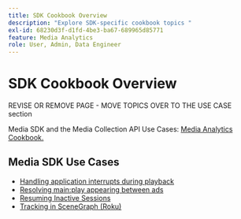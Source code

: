 ```yaml
---
title: SDK Cookbook Overview
description: "Explore SDK-specific cookbook topics "
exl-id: 68230d3f-d1fd-4be3-ba67-689965d85771
feature: Media Analytics
role: User, Admin, Data Engineer
---
```

# SDK Cookbook Overview


REVISE OR REMOVE PAGE - MOVE TOPICS OVER TO THE USE CASE section

Media SDK and the Media Collection API Use Cases: [Media Analytics Cookbook.](/help/use-cases/media-analytics-cookbook/media-analytics-cookbook.md)

## Media SDK Use Cases



* [Handling application interrupts during playback](/help/use-cases/cookbook/app-interrupts.md)
* [Resolving main:play appearing between ads](/help/use-cases/cookbook/fix-ad-play-ad.md)
* [Resuming Inactive Sessions](/help/use-cases/cookbook/resuming-inactive.md)
* [Tracking in SceneGraph (Roku)](/help/use-cases/cookbook/sdk-track-scenegraph.md)
